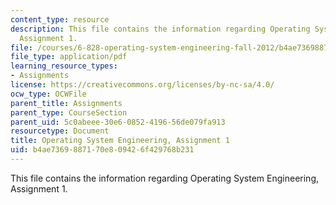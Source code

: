 ```yaml
---
content_type: resource
description: This file contains the information regarding Operating System Engineering,
  Assignment 1.
file: /courses/6-828-operating-system-engineering-fall-2012/b4ae7369887170e809426f429768b231_MIT6_828F12_assignment1.pdf
file_type: application/pdf
learning_resource_types:
- Assignments
license: https://creativecommons.org/licenses/by-nc-sa/4.0/
ocw_type: OCWFile
parent_title: Assignments
parent_type: CourseSection
parent_uid: 5c0abeee-30e6-0852-4196-56de079fa913
resourcetype: Document
title: Operating System Engineering, Assignment 1
uid: b4ae7369-8871-70e8-0942-6f429768b231
---
```

This file contains the information regarding Operating System Engineering, Assignment 1.